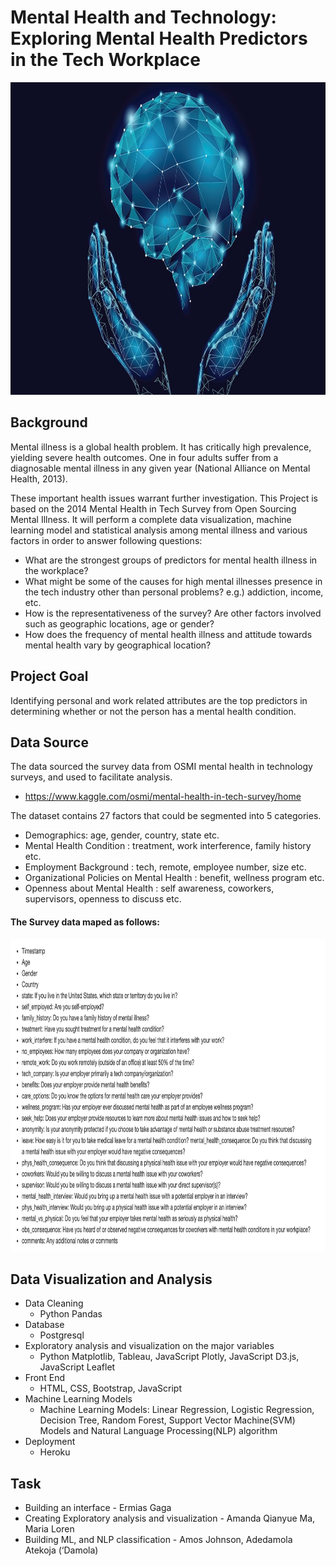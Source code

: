 # Mental Health and Technology: Exploring Mental Health Predictors in the Tech Workplace

<img src="Image/worldmentalhealthday_16x9.jpg" height="500" width="900" />


## Background

Mental illness is a global health problem. It has critically high prevalence, yielding severe health outcomes. One in four adults suffer from a diagnosable mental illness in any given year (National Alliance on Mental Health, 2013).

These important health issues warrant further investigation. This Project is based on the 2014 Mental Health in Tech Survey from Open Sourcing Mental Illness. It will perform a complete data visualization, machine learning model and statistical analysis among mental illness and various factors in order to answer following questions:

- What are the strongest groups of predictors for mental health illness in the workplace?
- What might be some of the causes for high mental illnesses presence in the tech industry other than personal problems? e.g.) addiction, income, etc.
- How is the representativeness of the survey? Are other factors involved such as geographic locations, age or gender?
- How does the frequency of mental health illness and attitude towards mental health vary by geographical location?

## Project Goal

Identifying personal and work related attributes are the top predictors in determining whether or not the person has a mental health condition. 

## Data Source

The data sourced the survey data from OSMI mental health in technology surveys, and used to facilitate analysis.
- https://www.kaggle.com/osmi/mental-health-in-tech-survey/home

The dataset contains 27 factors that could be segmented into 5 categories.

   - Demographics: age, gender, country, state etc.
   - Mental Health Condition : treatment, work interference, family history etc.
   - Employment Background : tech, remote, employee number, size etc.
   - Organizational Policies on Mental Health : benefit, wellness program etc.
   - Openness about Mental Health : self awareness, coworkers, supervisors, openness to discuss etc. 
 #### The Survey data maped as follows:
 <img src="Image/data_map.png" height="500" width="900" />
 
 ## Data Visualization and Analysis
 
 - Data Cleaning 
     - Python Pandas 
 - Database 
     -  Postgresql
 - Exploratory analysis and visualization on the major variables
     - Python Matplotlib, Tableau, JavaScript Plotly, JavaScript D3.js, JavaScript Leaflet 
 - Front End 
     - HTML, CSS, Bootstrap, JavaScript
 - Machine Learning Models
     - Machine Learning Models: Linear Regression, Logistic Regression, Decision Tree, Random Forest, Support Vector Machine(SVM) Models and Natural Language Processing(NLP) algorithm
 - Deployment 
     - Heroku
  
  ## Task 
 
- Building an interface - Ermias Gaga
- Creating Exploratory analysis and visualization - Amanda Qianyue Ma, Maria Loren
- Building ML, and NLP classification - Amos Johnson, Adedamola Atekoja (‘Damola)
  

 


